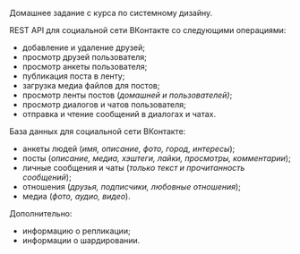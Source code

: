 Домашнее задание с курса по системному дизайну. 

REST API для социальной сети ВКонтакте со следующими операциями:

- добавление и удаление друзей;
- просмотр друзей пользователя;
- просмотр анкеты пользователя;
- публикация поста в ленту;
- загрузка медиа файлов для постов;
- просмотр ленты постов (*домашней и пользователей)*;
- просмотр диалогов и чатов пользователя;
- отправка и чтение сообщений в диалогах и чатах.

База данных для социальной сети ВКонтакте:

- анкеты людей (*имя, описание, фото, город, интересы*);
- посты (*описание, медиа, хэштеги, лайки, просмотры, комментарии*);
- личные сообщения и чаты (*только текст и прочитанность сообщений*);
- отношения (*друзья, подписчики, любовные отношения*);
- медиа (*фото, аудио, видео*).

Дополнительно:

- информацию о репликации;
- информации о шардировании.